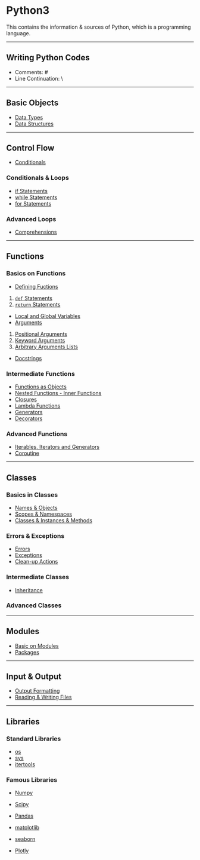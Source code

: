 # Python3
This contains the information &amp; sources of Python, which is a programming language.

---
## Writing Python Codes
* Comments: \#
* Line Continuation: \\

---
## Basic Objects

* [Data Types](https://github.com/dawkiny/Python3/blob/master/scripts/Objects_01_datatype.md)
* [Data Structures](https://github.com/dawkiny/Python3/blob/master/scripts/Objects_02_datastructure.md)


---
## Control Flow

* [Conditionals](https://github.com/dawkiny/Python3/blob/master/scripts/ControlFlow_01_conditionals_and_loops.md#conditionals)

### Conditionals & Loops

* [if Statements](https://github.com/dawkiny/Python3/blob/master/scripts/ControlFlow_01_conditionals_and_loops.md#if-statements)
* [while Statements](https://github.com/dawkiny/Python3/blob/master/scripts/ControlFlow_01_conditionals_and_loops.md#while-statements)
* [for Statements](https://github.com/dawkiny/Python3/blob/master/scripts/ControlFlow_01_conditionals_and_loops.md#for-statements)

### Advanced Loops

* [Comprehensions](https://github.com/dawkiny/Python3/blob/master/scripts/ControlFlow_01_conditionals_and_loops.md#comprehensions)


---
## Functions

### Basics on Functions

* [Defining Fuctions](https://github.com/dawkiny/Python3/blob/master/scripts/Functions_01_basics.md#defining-functions)  
 1. [```def``` Statements](https://github.com/dawkiny/Python3/blob/master/scripts/Functions_01_basics.md#def-statements)  
 1. [```return``` Statements](https://github.com/dawkiny/Python3/blob/master/scripts/Functions_01_basics.md#return-statements)  
* [Local and Global Variables](https://github.com/dawkiny/Python3/blob/master/scripts/Functions_01_basics.md#local-and-global-variables)
* [Arguments](https://github.com/dawkiny/Python3/blob/master/scripts/Functions_01_basics.md#arguments)
 1. [Positional Arguments](https://github.com/dawkiny/Python3/blob/master/scripts/Functions_01_basics.md#positional-arguments)
 1. [Keyword Arguments](https://github.com/dawkiny/Python3/blob/master/scripts/Functions_01_basics.md#keyword-arguments)
 1. [Arbitrary Arguments Lists](https://github.com/dawkiny/Python3/blob/master/scripts/Functions_01_basics.md#arbitrary-arguments-lists)
* [Docstrings](https://github.com/dawkiny/Python3/blob/master/scripts/Functions_01_basics.md#docstrings)

### Intermediate Functions

* [Functions as Objects](https://github.com/dawkiny/Python3/blob/master/scripts/Functions_01_basics.md#functions-as-objects)
* [Nested Functions - Inner Functions](https://github.com/dawkiny/Python3/blob/master/scripts/Functions_01_basics.md#nested-functions---inner-functions)
* [Closures](https://github.com/dawkiny/Python3/blob/master/scripts/Functions_01_basics.md#closures)
* [Lambda Functions](https://github.com/dawkiny/Python3/blob/master/scripts/Functions_01_basics.md#lambda-functions)
* [Generators](https://github.com/dawkiny/Python3/blob/master/scripts/Functions_01_basics.md#generators)
* [Decorators](https://github.com/dawkiny/Python3/blob/master/scripts/Functions_01_basics.md#decorators)

### Advanced Functions
* [Iterables, Iterators and Generators](https://github.com/dawkiny/Python3/blob/master/scripts/ControlFlow_02_iter.md)
* [Coroutine](https://github.com/dawkiny/Python3/blob/master/scripts/ControlFlow_03_coroutine.md)

---
## Classes

### Basics in Classes

* [Names & Objects](https://github.com/dawkiny/Python3/blob/master/scripts/Classes_01_basics.md)
* [Scopes & Namespaces](https://github.com/dawkiny/Python3/blob/master/scripts/Classes_01_basics.md)
* [Classes & Instances & Methods](https://github.com/dawkiny/Python3/blob/master/scripts/Classes_01_basics.md)


### Errors & Exceptions

* [Errors](https://github.com/dawkiny/Python3/blob/master/scripts/Classes_01_basics.md)
* [Exceptions](https://github.com/dawkiny/Python3/blob/master/scripts/Classes_01_basics.md)
* [Clean-up Actions](https://github.com/dawkiny/Python3/blob/master/scripts/Classes_01_basics.md)


### Intermediate Classes

* [Inheritance](https://github.com/dawkiny/Python3/blob/master/scripts/Classes_01_basics.md)

### Advanced Classes


---
## Modules

* [Basic on Modules]()
* [Packages]()

---
## Input & Output

* [Output Formatting]()
* [Reading & Writing Files]()

---
## Libraries

### Standard Libraries

* [os]()
* [sys]()
* [itertools]()

### Famous Libraries

* [Numpy]()
* [Scipy]()
* [Pandas]()


* [matplotlib]()
* [seaborn]()
* [Plotly]()
